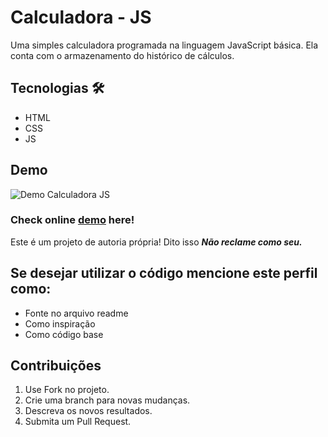 # Calculadora - JS

Uma simples calculadora programada na linguagem JavaScript básica. Ela conta com o armazenamento do histórico de cálculos.

## Tecnologias 🛠

* HTML
* CSS
* JS

## Demo

![Demo Calculadora JS](https://github.com/freddcf/calculadora-js/blob/main/readme-Images/screen-capture.gif?raw=true)

### Check online [demo](https://freddcf.github.io/calculadora-js/) here!

Este é um projeto de autoria própria! Dito isso ***Não reclame como seu.***

## Se desejar utilizar o código mencione este perfil como:

* Fonte no arquivo readme
* Como inspiração
* Como código base

## Contribuições

1. Use Fork no projeto.
2. Crie uma branch para novas mudanças.
3. Descreva os novos resultados.
4. Submita um Pull Request.
